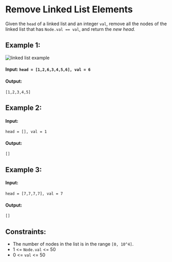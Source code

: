 # Remove Linked List Elements
Given the `head` of a linked list and an integer `val`, remove all the nodes of the linked list that has `Node.val == val`, and return the *new head.*

 

## Example 1:
![linked list example](https://assets.leetcode.com/uploads/2021/03/06/removelinked-list.jpg)

#### Input: `head = [1,2,6,3,4,5,6], val = 6`

#### Output: 
`[1,2,3,4,5]`



## Example 2:

#### Input: 
`head = [], val = 1`

#### Output: 
`[]`



## Example 3:

#### Input: 
`head = [7,7,7,7], val = 7`

#### Output: 
`[]`
 


## Constraints:
- The number of nodes in the list is in the range `[0, 10^4]`.
- 1 <= `Node.val` <= 50
- 0 <= `val` <= 50
